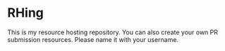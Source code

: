 # RHing
This is my resource hosting repository. You can also create your own PR submission resources. Please name it with your username.
